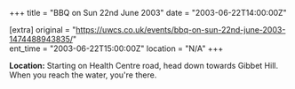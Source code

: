 +++
title = "BBQ on Sun 22nd June 2003"
date = "2003-06-22T14:00:00Z"

[extra]
original = "https://uwcs.co.uk/events/bbq-on-sun-22nd-june-2003-1474488943835/"    
ent_time = "2003-06-22T15:00:00Z"
location = "N/A"
+++

**Location:** Starting on Health Centre road, head down towards Gibbet Hill. When you reach the water, you're there.

